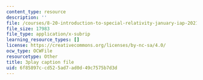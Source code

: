 ```yaml
---
content_type: resource
description: ''
file: /courses/8-20-introduction-to-special-relativity-january-iap-2021/6f85897ccd525ad7ad0d49c7575b7d3d_5QUe51d_22w.vtt
file_size: 17983
file_type: application/x-subrip
learning_resource_types: []
license: https://creativecommons.org/licenses/by-nc-sa/4.0/
ocw_type: OCWFile
resourcetype: Other
title: 3play caption file
uid: 6f85897c-cd52-5ad7-ad0d-49c7575b7d3d
---
```

